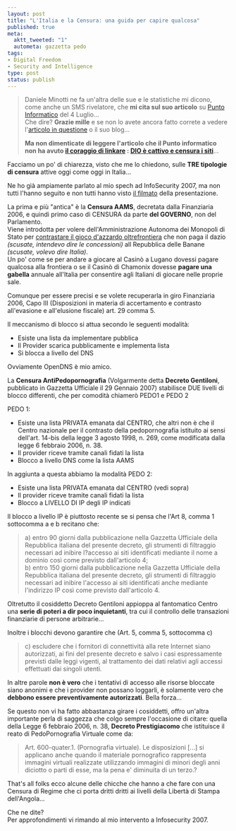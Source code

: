 ```yaml
--- 
layout: post
title: "L'Italia e la Censura: una guida per capire qualcosa"
published: true
meta: 
  aktt_tweeted: "1"
  autometa: gazzetta pedo
tags: 
- Digital Freedom
- Security and Intelligence
type: post
status: publish
---
```

> Daniele Minotti ne fa un'altra delle sue e le statistiche mi dicono, come anche un SMS rivelatore, che **mi cita sul suo articolo** su [Punto Informatico](http://punto-informatico.it/p.aspx?i=2031873) del 4 Luglio...  
> Che dire? **Grazie mille** e se non lo avete ancora fatto correte a vedere l'[articolo in questione](http://punto-informatico.it/p.aspx?i=2031873) o il suo blog...
>  
> **Ma non dimenticate di leggere l'articolo che il Punto informatico non ha avuto [il coraggio di linkare](http://www.lastknight.com/2007/07/03/dio-e-cattivo-e-censura-i-siti/) : [DIO è cattivo e censura i siti](http://www.lastknight.com/2007/07/03/dio-e-cattivo-e-censura-i-siti/)**...

Facciamo un po' di chiarezza, visto che me lo chiedono, sulle **TRE tipologie di censura** attive oggi come oggi in Italia...  
  <!--more-->
Ne ho già ampiamente parlato al mio spech ad InfoSecurity 2007, ma non tutti l'hanno seguito e non tutti hanno visto [il filmato](http://www.lastknight.com/2007/03/03/eludere-i-controlli-di-polizia-il-video-completo/) della presentazione.  
  
La prima e più "antica" è la **Censura AAMS**, decretata dalla Finanziaria 2006, e quindi primo caso di CENSURA da parte **del GOVERNO**, non del Parlamento.  
Viene introdotta per volere dell'Amministrazione Autonoma dei Monopoli di Stato per [contrastare il gioco d'azzardo
oltrefrontiera](http://www.lastknight.com/2006/02/13/censura-11-dopo-sky-offline-i-siti-di-gioco-di-azzardo/) che non paga il dazio *(scusate, intendevo dire le
concessioni)* all Repubblica delle Banane *(scusate, volevo dire Italia)*.  
Un po' come se per andare a giocare al Casinò a Lugano
dovessi pagare qualcosa alla frontiera o se il Casinò di Chamonix dovesse **pagare una gabella** annuale all'Italia per consentire agli Italiani di giocare nelle proprie sale.  
  
Comunque per essere precisi e se volete recuperarla in giro Finanziaria 2006, Capo III (Disposizioni in materia di accertamento e contrasto all'evasione e all'elusione fiscale) art. 29 comma 5.

Il meccanismo di blocco si attua secondo le seguenti modalità:  

*  Esiste una lista da implementare pubblica
*  Il Provider scarica pubblicamente e implementa lista
*  Si blocca a livello del DNS
  
Ovviamente OpenDNS è mio amico.  
  
La **Censura AntiPedopornografia** (Volgarmente detta **Decreto Gentiloni**, pubblicato in
Gazzetta Ufficiale il 29 Gennaio 2007) stabilisce DUE livelli di blocco
differenti, che per comodità chiamerò PEDO1 e PEDO 2

PEDO 1:
*  Esiste una lista PRIVATA emanata dal CENTRO, che altri non è che il Centro nazionale per il contrasto della pedopornografia istituito ai sensi dell'art. 14-bis della legge 3 agosto 1998, n. 269, come modificata dalla legge 6 febbraio 2006, n. 38.
*  Il provider riceve tramite canali fidati la lista
*  Blocco a livello DNS come la lista AAMS
  
In aggiunta a questa abbiamo la modalità PEDO 2:
*  Esiste una lista PRIVATA emanata dal CENTRO (vedi sopra)
*  Il provider riceve tramite canali fidati la lista
*  Blocco a LIVELLO DI IP degli IP indicati

Il blocco a livello IP è piuttosto recente se si pensa che l'Art 8, comma 1 sottocomma a e b recitano che:

> a) entro 90 giorni dalla pubblicazione nella Gazzetta Ufficiale della Repubblica italiana del presente decreto, gli strumenti di filtraggio necessari ad inibire l?accesso ai siti identificati mediante il nome a dominio così come previsto dall'articolo 4;  
> b) entro 150 giorni dalla pubblicazione nella Gazzetta Ufficiale della Repubblica italiana del presente decreto, gli strumenti di filtraggio necessari ad inibire l'accesso ai siti identificati anche mediante l'indirizzo IP così come previsto dall'articolo 4.

Oltretutto il cosiddetto Decreto Gentiloni appioppa al fantomatico
Centro una **serie di poteri a dir poco inquietanti**, tra cui il controllo
delle transazioni finanziarie di persone arbitrarie...

Inoltre i blocchi devono garantire che (Art. 5, comma 5, sottocomma c)

> c)  escludere che i fornitori di connettività alla rete Internet siano autorizzati, ai fini del presente decreto e salvo i casi espressamente previsti dalle leggi vigenti, al trattamento dei dati relativi agli accessi effettuati dai singoli utenti.

In altre parole **non è vero** che i tentativi di accesso alle risorse bloccate siano anonimi e che i provider non possano loggarli, è solamente vero che **debbono essere preventivamente autorizzati**. Bella forza...

Se questo non vi ha fatto abbastanza girare i cosiddetti, offro un'altra importante perla di saggezza che colgo sempre l'occasione di citare: quella della Legge 6 febbraio 2006, n. 38, **Decreto Prestigiacomo** che istituisce il reato di PedoPornografia Virtuale come da:

> Art. 600-quater.1. (Pornografia virtuale). Le disposizioni [...] si applicano anche quando il materiale pornografico rappresenta immagini virtuali realizzate utilizzando immagini di minori degli anni diciotto o parti di esse, ma la pena e' diminuita di un terzo.?

That's all folks ecco alcune delle chicche che hanno a che fare con una
Censura di Regime che ci porta dritti dritti ai livelli della Libertà di
Stampa dell'Angola...  
  
Che ne dite?  
Per approfondimenti vi rimando al mio intervento a Infosecurity 2007.
   
